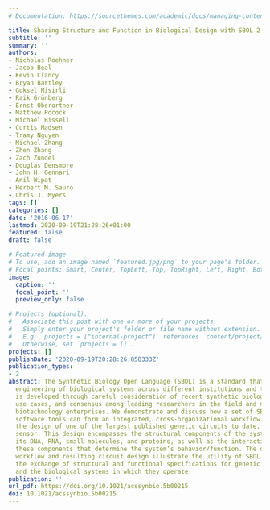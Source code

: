 ```yaml
---
# Documentation: https://sourcethemes.com/academic/docs/managing-content/

title: Sharing Structure and Function in Biological Design with SBOL 2.0
subtitle: ''
summary: ''
authors:
- Nicholas Roehner
- Jacob Beal
- Kevin Clancy
- Bryan Bartley
- Goksel Misirli
- Raik Grünberg
- Ernst Oberortner
- Matthew Pocock
- Michael Bissell
- Curtis Madsen
- Tramy Nguyen
- Michael Zhang
- Zhen Zhang
- Zach Zundel
- Douglas Densmore
- John H. Gennari
- Anil Wipat
- Herbert M. Sauro
- Chris J. Myers
tags: []
categories: []
date: '2016-06-17'
lastmod: 2020-09-19T21:28:26+01:00
featured: false
draft: false

# Featured image
# To use, add an image named `featured.jpg/png` to your page's folder.
# Focal points: Smart, Center, TopLeft, Top, TopRight, Left, Right, BottomLeft, Bottom, BottomRight.
image:
  caption: ''
  focal_point: ''
  preview_only: false

# Projects (optional).
#   Associate this post with one or more of your projects.
#   Simply enter your project's folder or file name without extension.
#   E.g. `projects = ["internal-project"]` references `content/project/deep-learning/index.md`.
#   Otherwise, set `projects = []`.
projects: []
publishDate: '2020-09-19T20:28:26.858333Z'
publication_types:
- 2
abstract: The Synthetic Biology Open Language (SBOL) is a standard that enables collaborative
  engineering of biological systems across different institutions and tools. SBOL
  is developed through careful consideration of recent synthetic biology trends, real
  use cases, and consensus among leading researchers in the field and members of commercial
  biotechnology enterprises. We demonstrate and discuss how a set of SBOL-enabled
  software tools can form an integrated, cross-organizational workflow to recapitulate
  the design of one of the largest published genetic circuits to date, a 4-input AND
  sensor. This design encompasses the structural components of the system, such as
  its DNA, RNA, small molecules, and proteins, as well as the interactions between
  these components that determine the system’s behavior/function. The demonstrated
  workflow and resulting circuit design illustrate the utility of SBOL 2.0 in automating
  the exchange of structural and functional specifications for genetic parts, devices,
  and the biological systems in which they operate.
publication: ''
url_pdf: https://doi.org/10.1021/acssynbio.5b00215
doi: 10.1021/acssynbio.5b00215
---
```

